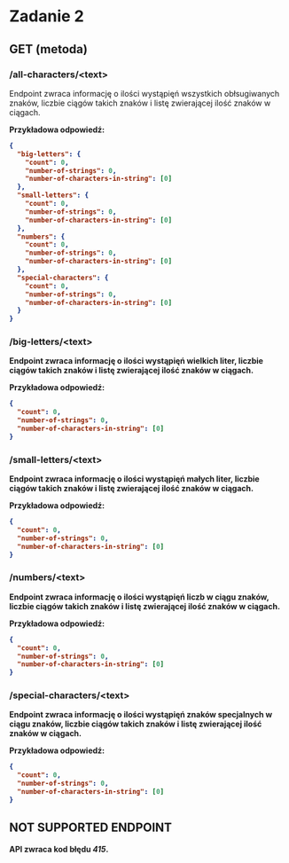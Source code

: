 # Zadanie 2

## GET (metoda)

### /all-characters/\<text\>

Endpoint zwraca informację o ilości wystąpięń wszystkich obłsugiwanych znaków, liczbie ciągów takich znaków i listę zwierającej ilość znaków w ciągach.

<b>Przykładowa odpowiedź<b>:
```json
{
  "big-letters": {
    "count": 0,
    "number-of-strings": 0,
    "number-of-characters-in-string": [0]
  },
  "small-letters": {
    "count": 0,
    "number-of-strings": 0,
    "number-of-characters-in-string": [0]
  },
  "numbers": {
    "count": 0,
    "number-of-strings": 0,
    "number-of-characters-in-string": [0]
  },
  "special-characters": {
    "count": 0,
    "number-of-strings": 0,
    "number-of-characters-in-string": [0]
  }
}
```

### /big-letters/\<text\>

Endpoint zwraca informację o ilości wystąpięń wielkich liter, liczbie ciągów takich znaków i listę zwierającej ilość znaków w ciągach.

<b>Przykładowa odpowiedź<b>:
```json
{
  "count": 0,
  "number-of-strings": 0,
  "number-of-characters-in-string": [0]
}
```

### /small-letters/\<text\>

Endpoint zwraca informację o ilości wystąpięń małych liter, liczbie ciągów takich znaków i listę zwierającej ilość znaków w ciągach.

<b>Przykładowa odpowiedź<b>:
```json
{
  "count": 0,
  "number-of-strings": 0,
  "number-of-characters-in-string": [0]
}
```

### /numbers/\<text\>

Endpoint zwraca informację o ilości wystąpięń liczb w ciągu znaków, liczbie ciągów takich znaków i listę zwierającej ilość znaków w ciągach.

<b>Przykładowa odpowiedź<b>:
```json
{
  "count": 0,
  "number-of-strings": 0,
  "number-of-characters-in-string": [0]
}
```

### /special-characters/\<text\>

Endpoint zwraca informację o ilości wystąpięń znaków specjalnych w ciągu znaków, liczbie ciągów takich znaków i listę zwierającej ilość znaków w ciągach.

<b>Przykładowa odpowiedź<b>:
```json
{
  "count": 0,
  "number-of-strings": 0,
  "number-of-characters-in-string": [0]
}
```

## NOT SUPPORTED ENDPOINT

API zwraca kod błędu <b><i>415</i></b>.